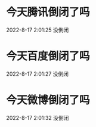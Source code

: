 # 今天腾讯倒闭了吗

2022-8-17 2:01:25 没倒闭

# 今天百度倒闭了吗

2022-8-17 2:01:27 没倒闭

# 今天微博倒闭了吗

2022-8-17 2:01:32 没倒闭

